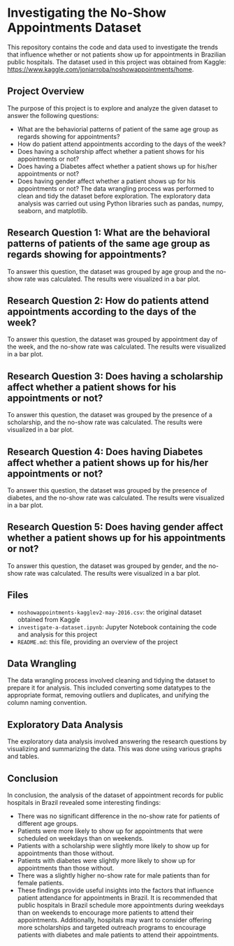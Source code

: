 # Investigating the No-Show Appointments Dataset
This repository contains the code and data used to investigate the trends that influence whether or not patients show up for appointments in Brazilian public hospitals. The dataset used in this project was obtained from Kaggle: https://www.kaggle.com/joniarroba/noshowappointments/home.

## Project Overview
The purpose of this project is to explore and analyze the given dataset to answer the following questions:

- What are the behaviorial patterns of patient of the same age group as regards showing for appointments?
- How do patient attend appointments according to the days of the week?
- Does having a scholarship affect whether a patient shows for his appointments or not?
- Does having a Diabetes affect whether a patient shows up for his/her appointments or not?
- Does having gender affect whether a patient shows up for his appointments or not?
The data wrangling process was performed to clean and tidy the dataset before exploration. The exploratory data analysis was carried out using Python libraries such as pandas, numpy, seaborn, and matplotlib.

## Research Question 1: What are the behavioral patterns of patients of the same age group as regards showing for appointments?
To answer this question, the dataset was grouped by age group and the no-show rate was calculated. The results were visualized in a bar plot.

## Research Question 2: How do patients attend appointments according to the days of the week?
To answer this question, the dataset was grouped by appointment day of the week, and the no-show rate was calculated. The results were visualized in a bar plot.

## Research Question 3: Does having a scholarship affect whether a patient shows for his appointments or not?
To answer this question, the dataset was grouped by the presence of a scholarship, and the no-show rate was calculated. The results were visualized in a bar plot.

## Research Question 4: Does having Diabetes affect whether a patient shows up for his/her appointments or not?
To answer this question, the dataset was grouped by the presence of diabetes, and the no-show rate was calculated. The results were visualized in a bar plot.

## Research Question 5: Does having gender affect whether a patient shows up for his appointments or not?
To answer this question, the dataset was grouped by gender, and the no-show rate was calculated. The results were visualized in a bar plot.


## Files
- `noshowappointments-kagglev2-may-2016.csv`: the original dataset obtained from Kaggle
- `investigate-a-dataset.ipynb`: Jupyter Notebook containing the code and analysis for this project
- `README.md`: this file, providing an overview of the project

## Data Wrangling
The data wrangling process involved cleaning and tidying the dataset to prepare it for analysis. This included converting some datatypes to the appropriate format, removing outliers and duplicates, and unifying the column naming convention.

## Exploratory Data Analysis
The exploratory data analysis involved answering the research questions by visualizing and summarizing the data. This was done using various graphs and tables.

## Conclusion
In conclusion, the analysis of the dataset of appointment records for public hospitals in Brazil revealed some interesting findings:

- There was no significant difference in the no-show rate for patients of different age groups.
- Patients were more likely to show up for appointments that were scheduled on weekdays than on weekends.
- Patients with a scholarship were slightly more likely to show up for appointments than those without.
- Patients with diabetes were slightly more likely to show up for appointments than those without.
- There was a slightly higher no-show rate for male patients than for female patients.
- These findings provide useful insights into the factors that influence patient attendance for appointments in Brazil. It is recommended that public hospitals in Brazil schedule more appointments during weekdays than on weekends to encourage more patients to attend their appointments. Additionally, hospitals may want to consider offering more scholarships and targeted outreach programs to encourage patients with diabetes and male patients to attend their appointments.



